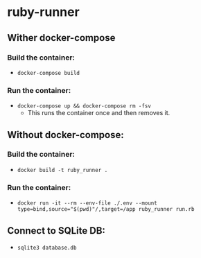 # ruby-runner

## Wither docker-compose
### Build the container:
* `docker-compose build`

### Run the container:
* `docker-compose up && docker-compose rm -fsv`
  * This runs the container once and then removes it.


## Without docker-compose:
### Build the container:
* `docker build -t ruby_runner .`

### Run the container:
* `docker run -it --rm --env-file ./.env --mount type=bind,source="$(pwd)"/,target=/app ruby_runner run.rb`

## Connect to SQLite DB:
* `sqlite3 database.db`